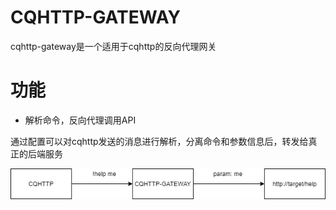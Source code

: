 # CQHTTP-GATEWAY

cqhttp-gateway是一个适用于cqhttp的反向代理网关

# 功能
- 解析命令，反向代理调用API

通过配置可以对cqhttp发送的消息进行解析，分离命令和参数信息后，转发给真正的后端服务

![Reverse Proxy](./assets/reverse_proxy.png)